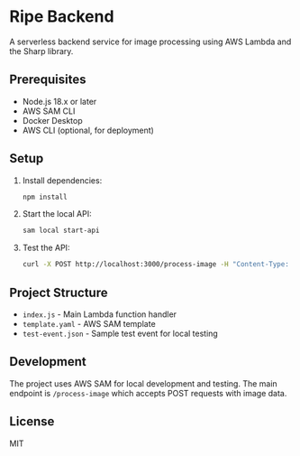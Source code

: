 # Ripe Backend

A serverless backend service for image processing using AWS Lambda and the Sharp library.

## Prerequisites

- Node.js 18.x or later
- AWS SAM CLI
- Docker Desktop
- AWS CLI (optional, for deployment)

## Setup

1. Install dependencies:
   ```bash
   npm install
   ```

2. Start the local API:
   ```bash
   sam local start-api
   ```

3. Test the API:
   ```bash
   curl -X POST http://localhost:3000/process-image -H "Content-Type: application/json" -d @test-event.json
   ```

## Project Structure

- `index.js` - Main Lambda function handler
- `template.yaml` - AWS SAM template
- `test-event.json` - Sample test event for local testing

## Development

The project uses AWS SAM for local development and testing. The main endpoint is `/process-image` which accepts POST requests with image data.

## License

MIT 